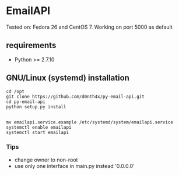 # EmailAPI

Tested on: Fedora 26 and CentOS 7.
Working on port 5000 as default

## requirements

 * Python >= 2.7.10

## GNU/Linux (systemd) installation
```
cd /opt
git clone https://github.com/d0nth4x/py-email-api.git
cd py-email-api
python setup.py install


mv emailapi.service.example /etc/systemd/system/emailapi.service
systemctl enable emailapi
systemctl start emailapi
```

### Tips
* change owner to non-root
* use only one interface in main.py instead '0.0.0.0'

